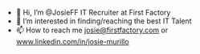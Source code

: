- 👋 Hi, I’m @JosieFF IT Recruiter at First Factory
- 👀 I’m interested in finding/reaching the best IT Talent
- 📫 How to reach me josie@firstfactory.com or www.linkedin.com/in/josie-murillo

<!---
JosieFF/JosieFF is a ✨ special ✨ repository because its `README.md` (this file) appears on your GitHub profile.
You can click the Preview link to take a look at your changes.
--->
